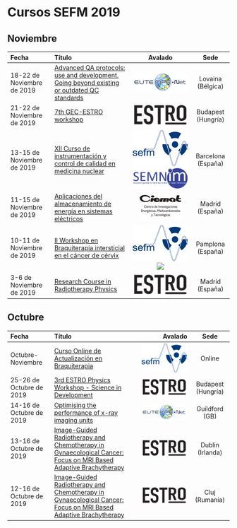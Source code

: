 # Cursos SEFM 2019

## Noviembre

| Fecha   |     Título      |  Avalado |Sede|
|:----------|:-------------|:------:|:-------:|
|18-22 de Noviembre de 2019|[Advanced QA protocols: use and development. Going beyond existing or outdated QC standards](http://eutempe-net.eu/mpe06/)|[![](Icons/LogoEUTEMPE.png)](http://eutempe-net.eu/)|Lovaina (Bélgica)
| 21-22 de Noviembre de 2019  | [7th GEC-ESTRO workshop](https://www.estro.org/Workshops/2019/GEC-ESTRO/7TH-GEC-ESTRO-WORKSHOP)  | [![](Icons/LogoESTRO.png)](https://estro.org/)|  Budapest (Hungría) |
| 13-15 de Noviembre de 2019  | [XII Curso de instrumentación y control de calidad en medicina nuclear](http://www.aulaclinic.com/cursos/561/xii-curso-de-instrumentacion-y-control-de-calidad-en-medicina-nuclear)  |  [![](Icons/LogoSEFM.png)](https://sefm.es/) [![](Icons/LogoSemnim.png)](https://www.semnim.es/) |Barcelona (España)
| 11-15 de Noviembre de 2019  | [Aplicaciones del almacenamiento de energía en sistemas eléctricos](http://www.ciemat.es/cargarFichaCursoWeb.do?texto=&identificador=427&idCategoria=0&fechaDesde=&fechaHasta=)  |  [![](Icons/LogoCIEMAT.png)](http://www.ciemat.es/) | Madrid (España)  |
| 10-11 de Noviembre de 2019  | [II Workshop en Braquiterapia intersticial en el cáncer de cérvix](https://www.brachyacademy.com/es/events/interstitial-brachytherapy-of-cervical-cancer/)  | [![](Icons/LogoSEFM.png)](https://sefm.es/) [![](https://www.brachyacademy.com/wp-content/themes/nucletron-genesis/images/logo.jpg)](https://www.brachyacademy.com/)  | Pamplona (España)  |
| 3-6 de Noviembre de 2019  | [Research Course in Radiotherapy Physics](https://www.estro.org/school/list-courses-school-main-pages/2019-courses/2019-madrid-research-course-in-radiotherapy-physics)  |  [![](Icons/LogoESTRO.png)](https://estro.org/) | Madrid (España)  |

## Octubre

| Fecha   |     Título      |  Avalado |Sede|
|:----------|:-------------|------:|:-------:|
| Octubre-Noviembre  | [Curso Online de Actualización en Braquiterapia](https://sefm.es/eventos/2a-edicion-curso-online-de-actualizacion-en-braquiterapia/)  | [![](Icons/LogoSEFM.png)](https://sefm.es/)  | Online  |
| 25-26 de Octubre de 2019  | [3rd ESTRO Physics Workshop - Science in Development](https://www.estro.org/Workshops/2019/Physics/3RD-ESTRO-PHYSICS-WORKSHOP-SCIENCE-IN-DEVELOPMENT)  | [![](Icons/LogoESTRO.png)](https://estro.org/)  | Budapest (Hungría)  |
| 14-16 de Octubre de 2019  | [Optimising the performance of x-ray imaging units](http://eutempe-net.eu/mpe07/)  | [![](Icons/LogoEUTEMPE.png)](http://eutempe-net.eu/)  | Guildford (GB)  |
| 13-16 de Octubre de 2019  | [Image-Guided Radiotherapy and Chemotherapy in Gynaecological Cancer: Focus on MRI Based Adaptive Brachytherapy](https://www.estro.org/school/list-courses-school-main-pages/2019-courses/2019-cluj-image-guided-rt-and-chemotherapy-in-gynae-ca-focus-on-mri-based-adaptive-bt)  |  [![](Icons/LogoESTRO.png)](https://estro.org/) | Dublin (Irlanda)  |
| 12-16 de Octubre de 2019  | [Image-Guided Radiotherapy and Chemotherapy in Gynaecological Cancer: Focus on MRI Based Adaptive Brachytherapy](https://www.estro.org/school/list-courses-school-main-pages/2019-courses/2019-cluj-image-guided-rt-and-chemotherapy-in-gynae-ca-focus-on-mri-based-adaptive-bt)  | [![](Icons/LogoESTRO.png)](https://estro.org/)  | Cluj (Rumanía)  |
